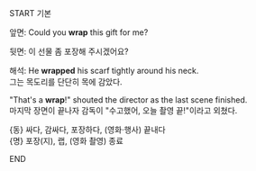 START
기본

앞면:
Could you **wrap** this gift for me?

뒷면:
이 선물 좀 포장해 주시겠어요?

해석:
He **wrapped** his scarf tightly around his neck.  
그는 목도리를 단단히 목에 감았다.

"That's a **wrap**!" shouted the director as the last scene finished.  
마지막 장면이 끝나자 감독이 "수고했어, 오늘 촬영 끝!"이라고 외쳤다.

{동} 싸다, 감싸다, 포장하다, (영화·행사) 끝내다  
{명} 포장(지), 랩, (영화 촬영) 종료
<!--ID: 1744878121835-->
END